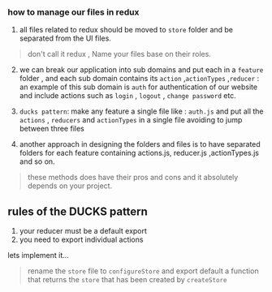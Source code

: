 ### how to manage our files in redux
1. all files related to redux should be moved to `store` folder and be separated from the UI files. 
> don't call it redux , Name your files base on their roles.

2. we can break our application into sub domains and put each in a `feature` folder , and each sub domain contains its `action` ,`actionTypes` ,`reducer` : an example of this sub domain is `auth` for authentication of our website and include actions such as `login` , `logout` , `change password` etc.

3. `ducks pattern`: make any feature a single file like : `auth.js` and put all the `actions` , `reducers` and `actionTypes` in a single file avoiding to jump between three files

4. another approach in designing the folders and files is to have separated folders for each feature containing actions.js, reducer.js ,actionTypes.js and so on. 

> these methods does have their pros and cons and it absolutely depends on your project.

## rules of the DUCKS pattern

1. your reducer must be a default export
2. you need to export individual actions

lets implement it...

> rename the `store` file to `configureStore` and export default a function that returns the `store` that has been created by `createStore`